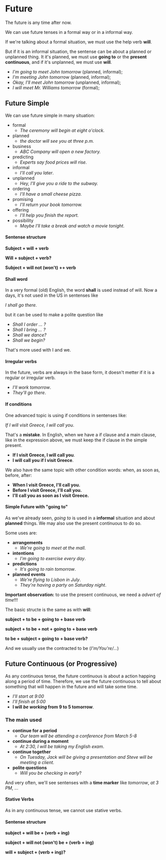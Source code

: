 # Future

The future is any time after now.

We can use future tenses in a formal way or in a informal way.

If we're talking about a formal situation, we must use the help verb **will**.

But if it is an informal situation, the sentense can be about a planned or
unplanned thing. It it's planned, we must use **going to** or the **present
continuous**, and if it's unplanned, we must use **will**.

* *I'm going to meet John tomorrow* (planned, informal);
* *I'm meeting John tomorrow* (planned, informal);
* *Okay, I'll meet John tomorrow* (unplanned, informal);
* *I will meet Mr. Williams tomorrow* (formal);

## Future Simple

We can use future simple in many situation:

* formal
    * *The ceremony will begin at eight o'clock.*
* planned
    * *the doctor will see you at three p.m.*
* business
    * *ABC Company will open a new factory.*
* predicting
    * *Experts say food prices will rise.*
* informal
    * *I'll call you later*.
* unplanned
    * *Hey, I'll give you a ride to the subway.*
* ordering
    * *I'll have a small cheese pizza.*
* promising
    * *I'll return your book tomorrow.*
* offering
    * *I'll help you finish the report.*
* possibility
    * *Maybe I'll take a break and watch a movie tonight.*

#### Sentense structure

**Subject + will + verb**

**Will + subject + verb?**

**Subject + will not (won't) ++ verb**

#### Shall word

In a very formal (old) English, the word **shall** is used instead of will. Now
a days, it's not used in the US in sentenses like

*I shall go there.*

but it can be used to make a polite question like

* *Shall I order ... ?*
* *Shall I bring ... ?*
* *Shall we dance?*
* *Shall we begin?*

That's more used with I and we.

#### Irregular verbs

In the future, verbs are always in the base form, it doesn't metter if it is a
regular or irregular verb.

* *I'll work tomorrow*.
* *They'll go there*.

#### If conditions

One advanced topic is using if conditions in sentenses like:

*If I will visit Greece, I will call you*.

That's a **mistake**. In English, when we have a if clause and a main clause,
like in the expression above, we must keep the if clause in the simple present.

* **If I visit Greece, I will call you**.
* **I will call you if I visit Greece**.

We also have the same topic with other condition words: when, as soon as,
before, after:

* **When I visit Greece, I'll call you.**
* **Before I visit Greece, I'll call you.**
* **I'll call you as soon as I visit Greece.**

#### Simple Future with "going to"

As we've already seen, *going to* is used in a **informal** situation and about
**planned** things. We may also use the present continuous to do so.

Some uses are:

* **arrangements**
    * *We're going to meet at the mall*.
* **intentions**
    * *I'm going to exercise every day*.
* **predictions**
    * *It's going to rain tomorrow*.
* **planned events**
    * *We're flying to Lisbon in July*.
    * *They're having a party on Saturday night*.

**Important observation:** to use the present continuous, we need a *advert of
time*!!!

The basic structe is the same as with **will**:

**subject + to be + going to + base verb**

**subject + to be + not + going to + base verb**

**to be + subject + going to + base verb?**

And we usually use the contracted to be (*I'm/You're/...*)

## Future Continuous (or Progressive)

As any continuous tense, the future continuous is about a action happing along a
period of time. Therefore, we use the future continuous to tell about something
that will happen in the future and will take some time.

* *I'll start at 9:00*
* *I'll finish at 5:00*
* **I will *be working* from 9 to 5 tomorrow**.

### The main used

* **continue for a period**
    * *Our team will be attending a conference from March 5-8*
* **continue during a moment**
    * *At 2:30, I will be taking my English exam*.
* **continue together**
    * *On Tuesday, Jack will be giving a presentation and Steve will be meeting
    a client.*
* **polite questions**
    * *Will you be checking in early*?

And very often, we'll see sentenses with a **time marker** like *tomorrow*, *at
3 PM*, ...

#### Stative Verbs

As in any continuous tense, we cannot use stative verbs.

#### Sentense structure

**subject + will be + (verb + ing)**

**subject + will not (won't) be + (verb + ing)**

**will + subject + (verb + ing)?**
